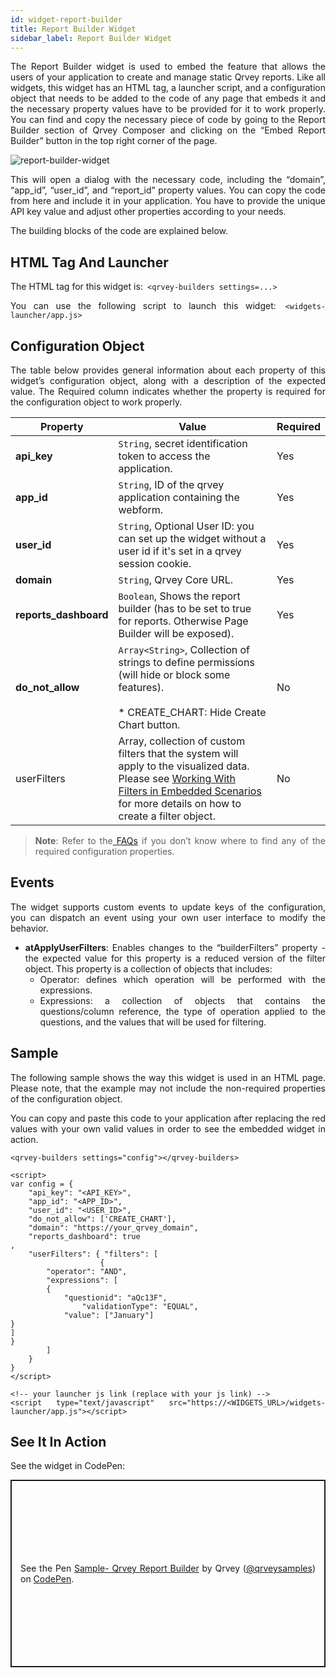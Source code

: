 ```yaml
---
id: widget-report-builder
title: Report Builder Widget
sidebar_label: Report Builder Widget
---
```


<div style="text-align: justify">

The Report Builder widget is used to embed the feature that allows the users of your application to create and manage static Qrvey reports. 
Like all widgets, this widget has an HTML tag, a launcher script, and a configuration object that needs to be added to the code of any page that embeds it and the necessary property values have to be provided for it to work properly. You can find and copy the necessary piece of code by going to the Report Builder section of Qrvey Composer and clicking on the “Embed Report Builder” button in the top right corner of the page.

![report-builder-widget](https://s3.amazonaws.com/cdn.qrvey.com/documentation_assets/embedding/widgets/report-build-wi.png#thumbnail)


This will open a dialog with the necessary code, including the “domain”, “app_id”, “user_id”, and “report_id” property values. You can copy the code from here and include it in your application. You have to provide the unique API key value and adjust other properties according to your needs.

The building blocks of the code are explained below.


## HTML Tag And Launcher
The HTML tag for this widget is:```
<qrvey-builders settings=...>```

You can use the following script to launch this widget:```
<widgets-launcher/app.js>```


## Configuration Object
The table below provides general information about each property of this widget’s configuration object, along with a description of the expected value. The Required column indicates whether the property is required for the configuration object to work properly.


| **Property** | **Value** | **Required** |
| --- | --- | --- |
| **api_key** | `String`, secret identification token to access the application. | Yes |
| **app_id** | `String`,  ID of the qrvey application containing the webform.| Yes |
| **user_id** | `String`, Optional User ID: you can set up the widget without a user id if it's set in a qrvey session cookie. | Yes |
| **domain** | `String`, Qrvey Core URL. | Yes |
| **reports_dashboard** | `Boolean`, Shows the report builder (has to be set to true for reports. Otherwise Page Builder will be exposed). | Yes |
| **do_not_allow** | `Array<String>`, Collection of strings to define permissions (will hide or block some features).<br> <br>* CREATE_CHART: Hide Create Chart button. | No |
| userFilters | Array<Object>, collection of custom filters that the system will apply to the visualized data. Please see <a href="/docs/embedding/widgets/filters-embedded-scenarios/"> Working With Filters in Embedded Scenarios </a> for more details on how to create a filter object. | No



> **Note**: Refer to the<a href="docs/faqs/faqs-intro/"> FAQs</a> if you don’t know where to find any of the required configuration properties. 

## Events
The widget supports custom events to update keys of the configuration, you can dispatch an event using your own user interface to modify the behavior.
* **atApplyUserFilters**: Enables changes to the “builderFilters” property - the expected value for this property is a reduced version of the filter object. This property is a collection of objects that includes:
  * Operator: defines which operation will be performed with the expressions.
  * Expressions: a collection of objects that contains the questions/column reference, the type of operation applied to the questions, and the values that will be used for filtering.


## Sample
The following sample shows the way this widget is used in an HTML page. Please note, that the example may not include the non-required properties of the configuration object. 

You can copy and paste this code to your application after replacing the red values with your own valid values in order to see the embedded widget in action.
```
<qrvey-builders settings="config"></qrvey-builders>
```
```
<script>
var config = {
    "api_key": "<API_KEY>",
    "app_id": "<APP_ID>",
    "user_id": "<USER_ID>",
    "do_not_allow": ['CREATE_CHART'],
    "domain": "https://your_qrvey_domain",
    "reports_dashboard": true
,
    "userFilters": { "filters": [
    				{
		"operator": "AND",
		"expressions": [
		{
			"questionid": "aQc13F",
      			"validationType": "EQUAL",
			"value": ["January"]
}
]
}          
 	   	]
 	}
}
</script>

```
```
<!-- your launcher js link (replace with your js link) -->
<script type="text/javascript" src="https://<WIDGETS_URL>/widgets-launcher/app.js"></script>
```
## See It In Action
See the widget in CodePen:

 <p class="codepen" data-height="838" data-theme-id="34531" data-default-tab="result" data-user="qrveysamples" data-slug-hash="52bb4236753fe85a433228dd11d437e2" style="height: 300px; box-sizing: border-box; display: flex; align-items: center; justify-content: center; border: 2px solid; margin: 1em 0; padding: 1em;" data-pen-title="Sample- Qrvey Report Builder">
  <span>See the Pen <a href="https://codepen.io/qrveysamples/pen/52bb4236753fe85a433228dd11d437e2">
  Sample- Qrvey Report Builder</a> by Qrvey (<a href="https://codepen.io/qrveysamples">@qrveysamples</a>)
  on <a href="https://codepen.io">CodePen</a>.</span>
</p>
<script async src="https://cpwebassets.codepen.io/assets/embed/ei.js"></script>






